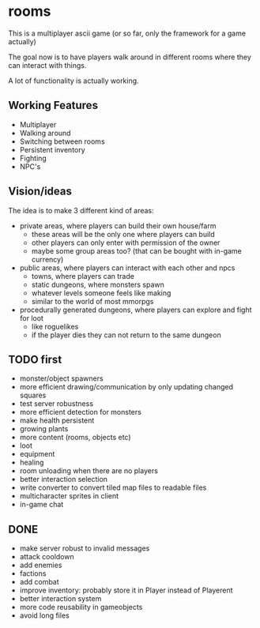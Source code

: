 # rooms

This is a multiplayer ascii game (or so far, only the framework for a game actually)

The goal now is to have players walk around in different rooms where they can interact with things.

A lot of functionality is actually working.

## Working Features

- Multiplayer
- Walking around
- Switching between rooms
- Persistent inventory
- Fighting 
- NPC's


## Vision/ideas

The idea is to make 3 different kind of areas:

- private areas, where players can build their own house/farm
  * these areas will be the only one where players can build
  * other players can only enter with permission of the owner
  * maybe some group areas too? (that can be bought with in-game currency)
- public areas, where players can interact with each other and npcs
  * towns, where players can trade
  * static dungeons, where monsters spawn
  * whatever levels someone feels like making
  * similar to the world of most mmorpgs
- procedurally generated dungeons, where players can explore and fight for loot
  * like roguelikes
  * if the player dies they can not return to the same dungeon

## TODO first

- monster/object spawners
- more efficient drawing/communication by only updating changed squares
- test server robustness
- more efficient detection for monsters
- make health persistent
- growing plants
- more content (rooms, objects etc)
- loot
- equipment
- healing
- room unloading when there are no players
- better interaction selection
- write converter to convert tiled map files to readable files
- multicharacter sprites in client
- in-game chat

## DONE

- make server robust to invalid messages
- attack cooldown
- add enemies
- factions
- add combat
- improve inventory: probably store it in Player instead of Playerent
- better interaction system
- more code reusability in gameobjects
- avoid long files
